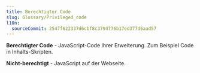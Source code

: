 ```yaml
---
title: Berechtigter Code
slug: Glossary/Privileged_code
l10n:
  sourceCommit: 2547f622337d6cbf8c3794776b17ed377d6aad57
---
```


**Berechtigter Code** - JavaScript-Code Ihrer Erweiterung. Zum Beispiel Code in Inhalts-Skripten.

**Nicht-berechtigt** - JavaScript auf der Webseite.
